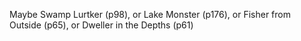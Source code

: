 Maybe Swamp Lurtker (p98), or Lake Monster (p176), or Fisher from Outside (p65), or Dweller in the Depths (p61)